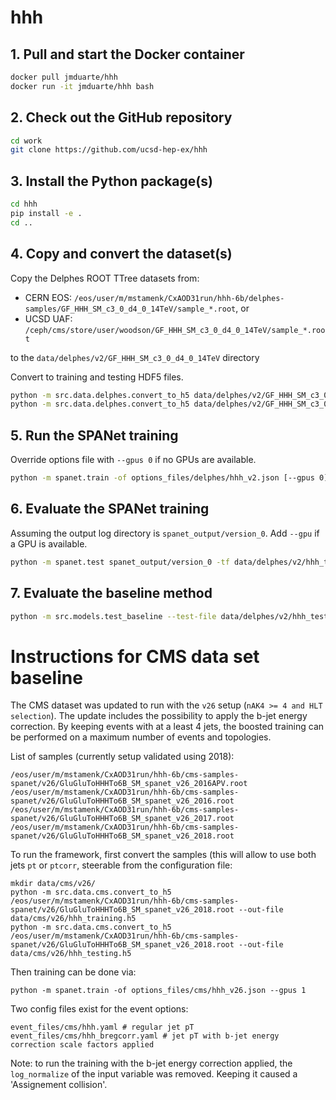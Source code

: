 # hhh

## 1. Pull and start the Docker container
```bash
docker pull jmduarte/hhh
docker run -it jmduarte/hhh bash
```

## 2. Check out the GitHub repository
```bash
cd work
git clone https://github.com/ucsd-hep-ex/hhh
```

## 3. Install the Python package(s)
```bash
cd hhh
pip install -e .
cd ..
```

## 4. Copy and convert the dataset(s)
Copy the Delphes ROOT TTree datasets from:
- CERN EOS: `/eos/user/m/mstamenk/CxAOD31run/hhh-6b/delphes-samples/GF_HHH_SM_c3_0_d4_0_14TeV/sample_*.root`, or
- UCSD UAF: `/ceph/cms/store/user/woodson/GF_HHH_SM_c3_0_d4_0_14TeV/sample_*.root`

to the `data/delphes/v2/GF_HHH_SM_c3_0_d4_0_14TeV` directory

Convert to training and testing HDF5 files.
```bash
python -m src.data.delphes.convert_to_h5 data/delphes/v2/GF_HHH_SM_c3_0_d4_0_14TeV/sample_*.root --out-file data/delphes/v2/hhh_training.h5
python -m src.data.delphes.convert_to_h5 data/delphes/v2/GF_HHH_SM_c3_0_d4_0_14TeV/sample_*.root --out-file data/delphes/v2/hhh_testing.h5
```

## 5. Run the SPANet training
Override options file with `--gpus 0` if no GPUs are available.
```bash
python -m spanet.train -of options_files/delphes/hhh_v2.json [--gpus 0]
```

## 6. Evaluate the SPANet training
Assuming the output log directory is `spanet_output/version_0`.
Add `--gpu` if a GPU is available.
```bash
python -m spanet.test spanet_output/version_0 -tf data/delphes/v2/hhh_testing.h5 [--gpu]
```

## 7. Evaluate the baseline method
```bash
python -m src.models.test_baseline --test-file data/delphes/v2/hhh_testing.h5
```

# Instructions for CMS data set baseline
The CMS dataset was updated to run with the `v26` setup (`nAK4 >= 4 and HLT selection`). The update includes the possibility to apply the b-jet energy correction. By keeping events with at a least 4 jets, the boosted training can be performed on a maximum number of events and topologies.

List of samples (currently setup validated using 2018):
```
/eos/user/m/mstamenk/CxAOD31run/hhh-6b/cms-samples-spanet/v26/GluGluToHHHTo6B_SM_spanet_v26_2016APV.root
/eos/user/m/mstamenk/CxAOD31run/hhh-6b/cms-samples-spanet/v26/GluGluToHHHTo6B_SM_spanet_v26_2016.root
/eos/user/m/mstamenk/CxAOD31run/hhh-6b/cms-samples-spanet/v26/GluGluToHHHTo6B_SM_spanet_v26_2017.root
/eos/user/m/mstamenk/CxAOD31run/hhh-6b/cms-samples-spanet/v26/GluGluToHHHTo6B_SM_spanet_v26_2018.root
```

To run the framework, first convert the samples (this will allow to use both jets `pt` or `ptcorr`, steerable from the configuration file:
```
mkdir data/cms/v26/
python -m src.data.cms.convert_to_h5 /eos/user/m/mstamenk/CxAOD31run/hhh-6b/cms-samples-spanet/v26/GluGluToHHHTo6B_SM_spanet_v26_2018.root --out-file data/cms/v26/hhh_training.h5
python -m src.data.cms.convert_to_h5 /eos/user/m/mstamenk/CxAOD31run/hhh-6b/cms-samples-spanet/v26/GluGluToHHHTo6B_SM_spanet_v26_2018.root --out-file data/cms/v26/hhh_testing.h5
```

Then training can be done via:

```
python -m spanet.train -of options_files/cms/hhh_v26.json --gpus 1
```

Two config files exist for the event options:
```
event_files/cms/hhh.yaml # regular jet pT
event_files/cms/hhh_bregcorr.yaml # jet pT with b-jet energy correction scale factors applied
```

Note: to run the training with the b-jet energy correction applied, the `log_normalize` of the input variable was removed. Keeping it caused a 'Assignement collision'.

